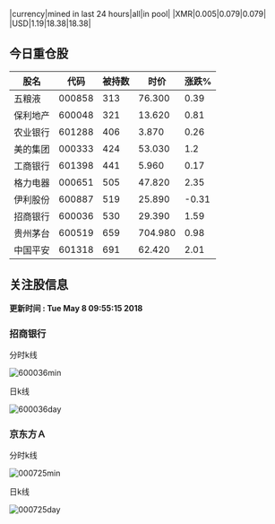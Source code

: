 |currency|mined in last 24 hours|all|in pool|
|XMR|0.005|0.079|0.079|
|USD|1.19|18.38|18.38|

## 今日重仓股 

|股名|代码|被持数|时价|涨跌%|
|---|---|---|---|---|
|五粮液|000858|313|76.300|0.39|
|保利地产|600048|321|13.620|0.81|
|农业银行|601288|406|3.870|0.26|
|美的集团|000333|424|53.030|1.2|
|工商银行|601398|441|5.960|0.17|
|格力电器|000651|505|47.820|2.35|
|伊利股份|600887|519|25.890|-0.31|
|招商银行|600036|530|29.390|1.59|
|贵州茅台|600519|659|704.980|0.98|
|中国平安|601318|691|62.420|2.01|

## 关注股信息
**更新时间 : Tue May  8 09:55:15 2018**
### 招商银行 
分时k线

![600036min](http://image.sinajs.cn/newchart/min/n/sh600036.gif)

日k线

![600036day](http://image.sinajs.cn/newchart/daily/n/sh600036.gif)

### 京东方Ａ 
分时k线

![000725min](http://image.sinajs.cn/newchart/min/n/sz000725.gif)

日k线

![000725day](http://image.sinajs.cn/newchart/daily/n/sz000725.gif)
